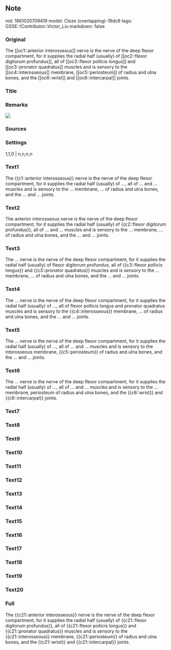 ## Note
nid: 1661020709419
model: Cloze (overlapping)-19dc6
tags: GSSE::!Contributor::Victor_Liu
markdown: false

### Original
The [[oc1::anterior interosseous]] nerve is the nerve of the deep flexor compartment, for it supplies the radial half (usually) of [[oc2::flexor digitorum profundus]], all of [[oc3::flexor pollicis longus]] and [[oc3::pronator quadratus]] muscles and is sensory to the [[oc4::interosseous]] membrane, [[oc5::periosteum]] of radius and ulna bones, and the [[oc6::wrist]] and [[oc6::intercarpal]] joints.

### Title


### Remarks
<img src="paste-d1ad7bd9a67eb5a8fac333859b3334d6e2d80a98.jpg">

### Sources


### Settings
1,1,0 | n,n,n,n

### Text1
The {{c1::anterior interosseous}} nerve is the nerve of the deep flexor compartment, for it supplies the radial half (usually) of ..., all of ... and ... muscles and is sensory to the ... membrane, ... of radius and ulna bones, and the ... and ... joints.

### Text2
The anterior interosseous nerve is the nerve of the deep flexor compartment, for it supplies the radial half (usually) of {{c2::flexor digitorum profundus}}, all of ... and ... muscles and is sensory to the ... membrane, ... of radius and ulna bones, and the ... and ... joints.

### Text3
The ... nerve is the nerve of the deep flexor compartment, for it supplies the radial half (usually) of flexor digitorum profundus, all of {{c3::flexor pollicis longus}} and {{c3::pronator quadratus}} muscles and is sensory to the ... membrane, ... of radius and ulna bones, and the ... and ... joints.

### Text4
The ... nerve is the nerve of the deep flexor compartment, for it supplies the radial half (usually) of ..., all of flexor pollicis longus and pronator quadratus muscles and is sensory to the {{c4::interosseous}} membrane, ... of radius and ulna bones, and the ... and ... joints.

### Text5
The ... nerve is the nerve of the deep flexor compartment, for it supplies the radial half (usually) of ..., all of ... and ... muscles and is sensory to the interosseous membrane, {{c5::periosteum}} of radius and ulna bones, and the ... and ... joints.

### Text6
The ... nerve is the nerve of the deep flexor compartment, for it supplies the radial half (usually) of ..., all of ... and ... muscles and is sensory to the ... membrane, periosteum of radius and ulna bones, and the {{c6::wrist}} and {{c6::intercarpal}} joints.

### Text7


### Text8


### Text9


### Text10


### Text11


### Text12


### Text13


### Text14


### Text15


### Text16


### Text17


### Text18


### Text19


### Text20


### Full
The {{c21::anterior interosseous}} nerve is the nerve of the deep flexor compartment, for it supplies the radial half (usually) of {{c21::flexor digitorum profundus}}, all of {{c21::flexor pollicis longus}} and {{c21::pronator quadratus}} muscles and is sensory to the {{c21::interosseous}} membrane, {{c21::periosteum}} of radius and ulna bones, and the {{c21::wrist}} and {{c21::intercarpal}} joints.
